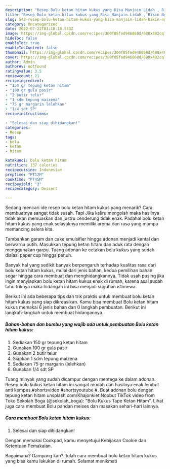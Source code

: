 ```yaml
---
description: "Resep Bolu ketan hitam kukus yang Bisa Manjain Lidah , Bikin Ngiler"
title: "Resep Bolu ketan hitam kukus yang Bisa Manjain Lidah , Bikin Ngiler"
slug: 542-resep-bolu-ketan-hitam-kukus-yang-bisa-manjain-lidah-bikin-ngiler
category: Uncategorized
date: 2022-07-22T03:10:18.543Z
image: https://img-global.cpcdn.com/recipes/300f05fed946868d/680x482cq70/bolu-ketan-hitam-kukus-foto-resep-utama.jpg
hideToc: false
enableToc: true
enableTocContent: false
thumbnail: https://img-global.cpcdn.com/recipes/300f05fed946868d/680x482cq70/bolu-ketan-hitam-kukus-foto-resep-utama.jpg
cover: https://img-global.cpcdn.com/recipes/300f05fed946868d/680x482cq70/bolu-ketan-hitam-kukus-foto-resep-utama.jpg
author: Admin
authorAv: notfound
ratingvalue: 3.5
reviewcount: 21
recipeingredient:
- "150 gr tepung ketan hitam"
- "100 gr gula pasir"
- "2 butir telur"
- "1 sdm tepung maizena"
- "75 gr margarin lelehkan"
- "1/4 sdt SP"
recipeinstructions:

- "Selesai dan siap dihidangkan!"
categories:
- Resep
tags:
- bolu
- ketan
- hitam

katakunci: bolu ketan hitam 
nutrition: 137 calories
recipecuisine: Indonesian
preptime: "PT12M"
cooktime: "PT45M"
recipeyield: "3"
recipecategory: Dessert

---
```



Sedang mencari ide resep bolu ketan hitam kukus yang menarik? Cara membuatnya sangat tidak susah. Tapi Jika keliru mengolah maka hasilnya tidak akan memuaskan dan justru cenderung tidak enak. Padahal bolu ketan hitam kukus yang enak selayaknya memiliki aroma dan rasa yang mampu memancing selera kita.


Tambahkan garam dan cake emulsifier hingga adonan menjadi kental dan berwarna putih. Masukkan tepung ketan hitam dan aduk rata dengan menggunakan garpu. Tuang adonan ke cetakan bolu kukus yang sudah dialasi paper cup hingga penuh.

Banyak hal yang sedikit banyak berpengaruh terhadap kualitas rasa dari bolu ketan hitam kukus, mulai dari jenis bahan, kedua pemilihan bahan segar hingga cara membuat dan menghidangkannya. Tidak usah pusing jika ingin menyiapkan bolu ketan hitam kukus enak di rumah, karena asal sudah tahu triknya maka hidangan ini bisa menjadi suguhan istimewa.


Berikut ini ada beberapa tips dan trik praktis untuk membuat bolu ketan hitam kukus yang siap dikreasikan. Kamu bisa membuat Bolu ketan hitam kukus memakai 6 jenis bahan dan 0 langkah pembuatan. Berikut ini langkah-langkah untuk membuat hidangannya.

<!--inarticleads1-->

##### Bahan-bahan dan bumbu yang wajib ada untuk pembuatan Bolu ketan hitam kukus:

1. Sediakan 150 gr tepung ketan hitam
1. Gunakan 100 gr gula pasir
1. Gunakan 2 butir telur
1. Siapkan 1 sdm tepung maizena
1. Sediakan 75 gr margarin (lelehkan)
1. Gunakan 1/4 sdt SP


Tuang minyak yang sudah dicampur dengan mentega ke dalam adonan. Resep bolu kukus ketan hitam ini sangat mudah dan hasilnya enak lembut anti kempes.#shortsvideo #shortsyoutube #. Buat adonan bolu dengan tepung ketan hitam unsplash.com/Khajonkiet Noobut TikTok video from Toko Sekolah Boga (@sekolah_boga): &#34;Bolu Kukus Tape Ketan Hitam&#34;. Lihat juga cara membuat Bolu pandan meises dan masakan sehari-hari lainnya. 

<!--inarticleads2-->

##### Cara membuat Bolu ketan hitam kukus:


1. Selesai dan siap dihidangkan!

Dengan memakai Cookpad, kamu menyetujui Kebijakan Cookie dan Ketentuan Pemakaian. 

Bagaimana? Gampang kan? Itulah cara membuat bolu ketan hitam kukus yang bisa kamu lakukan di rumah. Selamat menikmati
